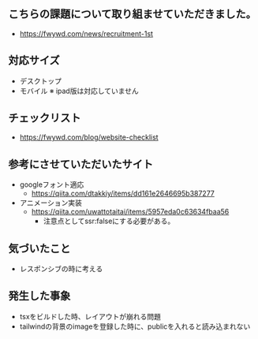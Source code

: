 ## こちらの課題について取り組ませていただきました。
- https://fwywd.com/news/recruitment-1st

## 対応サイズ
  - デスクトップ
  - モバイル
※ ipad版は対応していません

## チェックリスト
- https://fwywd.com/blog/website-checklist

## 参考にさせていただいたサイト
- googleフォント適応
  - https://qiita.com/dtakkiy/items/dd161e2646695b387277
- アニメーション実装
  - https://qiita.com/uwattotaitai/items/5957eda0c63634fbaa56
    - 注意点としてssr:falseにする必要がある。

  
## 気づいたこと
- レスポンシブの時に考える


## 発生した事象
- tsxをビルドした時、レイアウトが崩れる問題
- tailwindの背景のimageを登録した時に、publicを入れると読み込まれない
